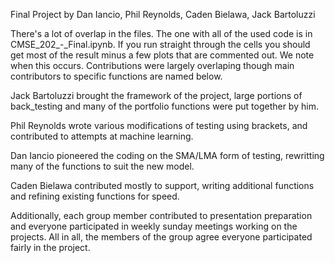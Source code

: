Final Project by Dan Iancio, Phil Reynolds, Caden Bielawa, Jack Bartoluzzi

There's a lot of overlap in the files. The one with all of the used code is in CMSE_202_-_Final.ipynb.
If you run straight through the cells you should get most of the result minus a few plots that are commented out.
We note when this occurs. Contributions were largely overlaping though main contributors to specific functions are
named below.


Jack Bartoluzzi brought the framework of the project, large portions of back_testing and many of the portfolio functions
were put together by him.

Phil Reynolds wrote various modifications of testing using brackets, and contributed to attempts at machine learning. 

Dan Iancio pioneered the coding on the SMA/LMA form of testing, rewritting many of the functions to suit the new model.

Caden Bielawa contributed mostly to support, writing additional functions and refining existing functions for speed.

Additionally, each group member contributed to presentation preparation and everyone participated in weekly sunday meetings
working on the projects. All in all, the members of the group agree everyone participated fairly in the project.